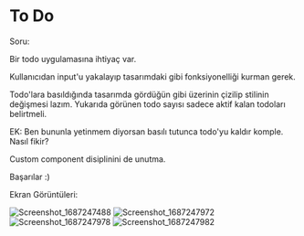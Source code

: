 # To Do

Soru:

Bir todo uygulamasına ihtiyaç var.

Kullanıcıdan input'u yakalayıp tasarımdaki gibi fonksiyonelliği kurman gerek.

Todo'lara basıldığında tasarımda gördüğün gibi üzerinin çizilip stilinin değişmesi lazım.
Yukarıda görünen todo sayısı sadece aktif kalan todoları belirtmeli.

EK: Ben bununla yetinmem diyorsan basılı tutunca todo'yu kaldır komple. Nasıl fikir?

Custom component disiplinini de unutma.

Başarılar :)

Ekran Görüntüleri:

![Screenshot_1687247488](https://github.com/yusufcandmrz/to-do/assets/93606208/02635b10-0ffa-49ad-9ce2-a7f906edac31)
![Screenshot_1687247972](https://github.com/yusufcandmrz/to-do/assets/93606208/57faa35a-e9d9-464d-a769-66b3a783fe36)
![Screenshot_1687247978](https://github.com/yusufcandmrz/to-do/assets/93606208/baf2779a-21f3-4d1c-b09f-48b1c6fd28e3)
![Screenshot_1687247982](https://github.com/yusufcandmrz/to-do/assets/93606208/0ab65f72-fe92-4798-a891-2693b6a560b0)
